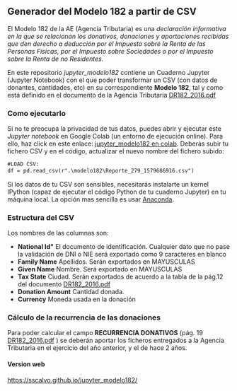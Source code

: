 ## Generador del Modelo 182 a partir de CSV

El Modelo 182 de la AE (Agencia Tributaria) es una _declaración informativa en la que se relacionan los donativos, donaciones y aportaciones recibidas que den derecho a deducción por el Impuesto sobre la Renta de las Personas Físicas, por el Impuesto sobre Sociedades o por el Impuesto sobre la Renta de no Residentes._

En este repositorio *jupyter_modelo182* contiene un Cuaderno Jupyter (Jupyter Notebook) con el que poder transformar un CSV (con datos de donantes, cantidades, etc) en su  correspondiente **Modelo 182**, tal y como está definido en el documento de la Agencia Tributaria [DR182_2016.pdf](https://www.agenciatributaria.es/static_files/Sede/Disenyo_registro/DR_100_199/archivos/DR182_2016.pdf)

### Como ejecutarlo

Si no te preocupa la privacidad de tus datos, puedes abrir y ejecutar este *Jupyter notebook* en Google Colab (un entorno de ejecución online). Para ello, haz click en este enlace: [jupyter_modelo182 en colab](https://colab.research.google.com/github/sscalvo/jupyter_modelo182/blob/master/modelo182.ipynb). Deberás subir tu fichero CSV y en el código, actualizar el nuevo nombre del fichero subido:

```markdown
#LOAD CSV:
df = pd.read_csv(r".\modelo182\Reporte_279_1579686916.csv") 

```

Si los datos de tu CSV son sensibles, necesitarás instalarte un kernel IPython (capaz de ejecutar el código Python de tu cuaderno Jupyter) en tu máquina local. La opción mas sencilla es usar [Anaconda](https://docs.anaconda.com/anaconda/install/).


### Estructura del CSV

Los nombres de las columnas son: 

- **National Id"** El documento de identificación. Cualquier dato que no pase la validación de DNI o NIE será exportado como 9 caracteres en blanco
- **Family Name** Apellidos. Serán exportados en MAYUSCULAS
- **Given Name** Nombre. Será exportado en MAYUSCULAS
- **Tax State** Ciudad. Serán exportados de acuerdo a la tabla de la pág.12 del documento [DR182_2016.pdf](https://www.agenciatributaria.es/static_files/Sede/Disenyo_registro/DR_100_199/archivos/DR182_2016.pdf)
- **Donation Amount** Cantidad donada. 
- **Currency** Moneda usada en la donación

### Cálculo de la recurrencia de las donaciones

Para poder calcular el campo **RECURRENCIA DONATIVOS** (pág. 19 [DR182_2016.pdf](https://www.agenciatributaria.es/static_files/Sede/Disenyo_registro/DR_100_199/archivos/DR182_2016.pdf) ) se deberán aportar los ficheros entregados a la Agencia Tributaria en el ejercicio del año anterior, y el de hace 2 años.

#### Version web
https://sscalvo.github.io/jupyter_modelo182/

